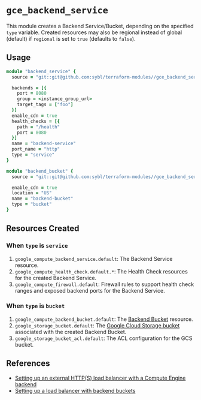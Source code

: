 # `gce_backend_service`

This module creates a Backend Service/Bucket, depending on the specified `type` variable. Created resources may also be regional instead of global (default) if `regional` is set to `true` (defaults to `false`).

## Usage

```ruby
module "backend_service" {
  source = "git::git@github.com:sybl/terraform-modules//gce_backend_service?ref=v0.42.0"

  backends = [{
    port = 8080
    group = <instance_group_url>
    target_tags = ["foo"]
  }]
  enable_cdn = true
  health_checks = [{
    path = "/health"
    port = 8080
  }]
  name = "backend-service"
  port_name = "http"
  type = "service"
}

module "backend_bucket" {
  source = "git::git@github.com:sybl/terraform-modules//gce_backend_service?ref=v0.42.0"

  enable_cdn = true
  location = "US"
  name = "backend-bucket"
  type = "bucket"
}
```

## Resources Created

### When `type` is `service`

1. `google_compute_backend_service.default`: The Backend Service resource.
2. `google_compute_health_check.default.*`: The Health Check resources for the created Backend Service.
3. `google_compute_firewall.default`: Firewall rules to support health check ranges and exposed backend ports for the Backend Service.

### When `type` is `bucket`

1. `google_compute_backend_bucket.default`: The [Backend Bucket](https://cloud.google.com/load-balancing/docs/https/ext-load-balancer-backend-buckets) resource.
2. `google_storage_bucket.default`: The [Google Cloud Storage bucket](https://cloud.google.com/storage/) associated with the created Backend Bucket.
3. `google_storage_bucket_acl.default`: The ACL configuration for the GCS bucket.

## References

- [Setting up an external HTTP(S) load balancer with a Compute Engine backend](https://cloud.google.com/load-balancing/docs/https/ext-https-lb-simple)
- [Setting up a load balancer with backend buckets](https://cloud.google.com/load-balancing/docs/https/ext-load-balancer-backend-buckets)
